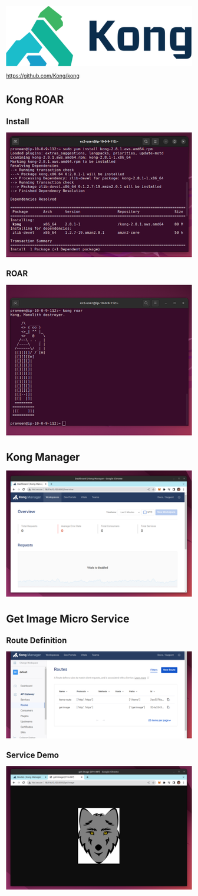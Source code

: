 ![](kong.png)

https://github.com/Kong/kong

# Kong ROAR

## Install

![](install-kong.png)

## ROAR

![](roar.png)

# Kong Manager

![](gui.png)

# Get Image Micro Service

## Route Definition

![](routes.png)

## Service Demo

![](get-image.png)